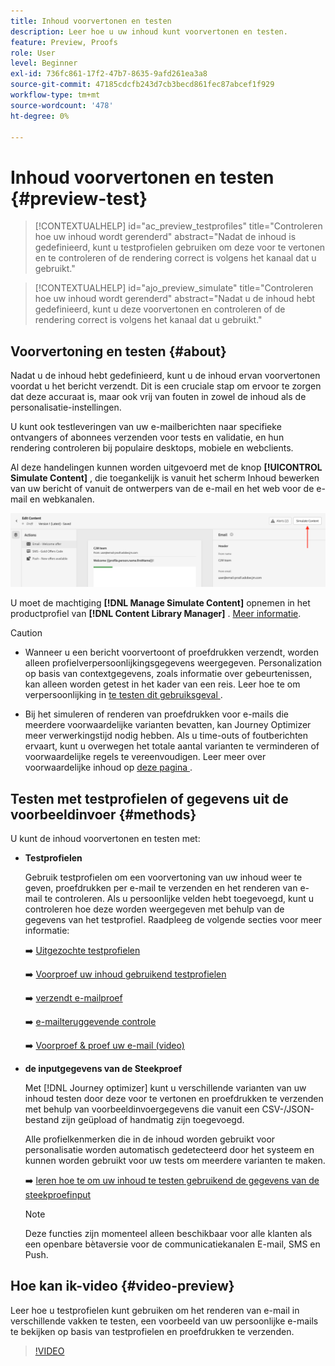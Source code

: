 ```yaml
---
title: Inhoud voorvertonen en testen
description: Leer hoe u uw inhoud kunt voorvertonen en testen.
feature: Preview, Proofs
role: User
level: Beginner
exl-id: 736fc861-17f2-47b7-8635-9afd261ea3a8
source-git-commit: 47185cdcfb243d7cb3becd861fec87abcef1f929
workflow-type: tm+mt
source-wordcount: '478'
ht-degree: 0%

---
```


# Inhoud voorvertonen en testen {#preview-test}

>[!CONTEXTUALHELP]
>id="ac_preview_testprofiles"
>title="Controleren hoe uw inhoud wordt gerenderd"
>abstract="Nadat de inhoud is gedefinieerd, kunt u testprofielen gebruiken om deze voor te vertonen en te controleren of de rendering correct is volgens het kanaal dat u gebruikt."

>[!CONTEXTUALHELP]
>id="ajo_preview_simulate"
>title="Controleren hoe uw inhoud wordt gerenderd"
>abstract="Nadat u de inhoud hebt gedefinieerd, kunt u deze voorvertonen en controleren of de rendering correct is volgens het kanaal dat u gebruikt."

## Voorvertoning en testen {#about}

Nadat u de inhoud hebt gedefinieerd, kunt u de inhoud ervan voorvertonen voordat u het bericht verzendt. Dit is een cruciale stap om ervoor te zorgen dat deze accuraat is, maar ook vrij van fouten in zowel de inhoud als de personalisatie-instellingen.

U kunt ook testleveringen van uw e-mailberichten naar specifieke ontvangers of abonnees verzenden voor tests en validatie, en hun rendering controleren bij populaire desktops, mobiele en webclients.

Al deze handelingen kunnen worden uitgevoerd met de knop **[!UICONTROL Simulate Content]** , die toegankelijk is vanuit het scherm Inhoud bewerken van uw bericht of vanuit de ontwerpers van de e-mail en het web voor de e-mail en webkanalen.

![](../email/assets/email-preview-button.png)

U moet de machtiging **[!DNL Manage Simulate Content]** opnemen in het productprofiel van **[!DNL Content Library Manager]** . [Meer informatie](../administration/ootb-product-profiles.md#content-library-manager).


>[!CAUTION]
>
>* Wanneer u een bericht voorvertoont of proefdrukken verzendt, worden alleen profielverpersoonlijkingsgegevens weergegeven. Personalization op basis van contextgegevens, zoals informatie over gebeurtenissen, kan alleen worden getest in het kader van een reis. Leer hoe te om verpersoonlijking in [ te testen dit gebruiksgeval ](../personalization/personalization-use-case.md).
>
>* Bij het simuleren of renderen van proefdrukken voor e-mails die meerdere voorwaardelijke varianten bevatten, kan Journey Optimizer meer verwerkingstijd nodig hebben. Als u time-outs of foutberichten ervaart, kunt u overwegen het totale aantal varianten te verminderen of voorwaardelijke regels te vereenvoudigen. Leer meer over voorwaardelijke inhoud op [ deze pagina ](../personalization/dynamic-content.md).


## Testen met testprofielen of gegevens uit de voorbeeldinvoer {#methods}

U kunt de inhoud voorvertonen en testen met:

* **Testprofielen**

  Gebruik testprofielen om een voorvertoning van uw inhoud weer te geven, proefdrukken per e-mail te verzenden en het renderen van e-mail te controleren. Als u persoonlijke velden hebt toegevoegd, kunt u controleren hoe deze worden weergegeven met behulp van de gegevens van het testprofiel. Raadpleeg de volgende secties voor meer informatie:

  ➡️ [ Uitgezochte testprofielen ](test-profiles.md)

  ➡️ [ Voorproef uw inhoud gebruikend testprofielen ](preview.md)

  ➡️ [ verzendt e-mailproef ](proofs.md)

  ➡️ [ e-mailteruggevende controle ](rendering.md)

  ➡️ [ Voorproef &amp; proef uw e-mail (video) ](#video-preview)

* **de inputgegevens van de Steekproef**

  Met [!DNL Journey optimizer] kunt u verschillende varianten van uw inhoud testen door deze voor te vertonen en proefdrukken te verzenden met behulp van voorbeeldinvoergegevens die vanuit een CSV-/JSON-bestand zijn geüpload of handmatig zijn toegevoegd.

  Alle profielkenmerken die in de inhoud worden gebruikt voor personalisatie worden automatisch gedetecteerd door het systeem en kunnen worden gebruikt voor uw tests om meerdere varianten te maken.

  ➡️ [ leren hoe te om uw inhoud te testen gebruikend de gegevens van de steekproefinput ](../test-approve/simulate-sample-input.md)

  >[!NOTE]
  >
  >Deze functies zijn momenteel alleen beschikbaar voor alle klanten als een openbare bètaversie voor de communicatiekanalen E-mail, SMS en Push.

## Hoe kan ik-video {#video-preview}

Leer hoe u testprofielen kunt gebruiken om het renderen van e-mail in verschillende vakken te testen, een voorbeeld van uw persoonlijke e-mails te bekijken op basis van testprofielen en proefdrukken te verzenden.

>[!VIDEO](https://video.tv.adobe.com/v/3430341?quality=12&captions=dut)
